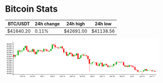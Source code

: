 # Bitcoin Stats

BTC/USDT|24h change|24h high|24h low|
|---|---|---|---|
|$41640.20|0.11%|$42691.00|$41138.56|

<img src="./chart.svg">
